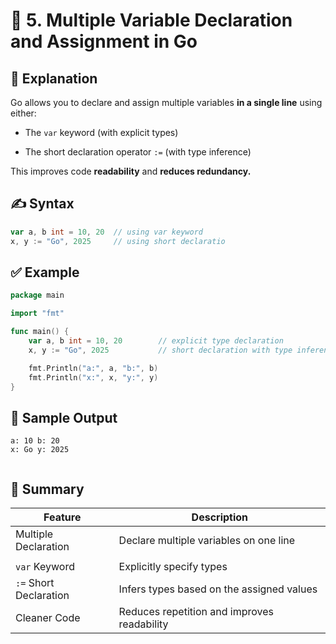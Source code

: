 # 🔄 5. Multiple Variable Declaration and Assignment in Go

## 📘 Explanation

Go allows you to declare and assign multiple variables **in a single line** using either:

- The `var` keyword (with explicit types)

- The short declaration operator `:=` (with type inference)

This improves code **readability** and **reduces redundancy.**

## ✍️ Syntax

```go
var a, b int = 10, 20  // using var keyword
x, y := "Go", 2025     // using short declaratio
```

## ✅ Example

```go
package main

import "fmt"

func main() {
    var a, b int = 10, 20        // explicit type declaration
    x, y := "Go", 2025           // short declaration with type inference

    fmt.Println("a:", a, "b:", b)
    fmt.Println("x:", x, "y:", y)
}

```

## 🧪 Sample Output

```
a: 10 b: 20
x: Go y: 2025


```

## 🧩 Summary

| Feature             | Description                                |
|---------------------|--------------------------------------------|
| Multiple Declaration|Declare multiple variables on one line
       |
| `var` Keyword           | 	Explicitly specify types |
| `:=` Short Declaration     | Infers types based on the assigned values  |
| Cleaner Code   | Reduces repetition and improves readability  |
